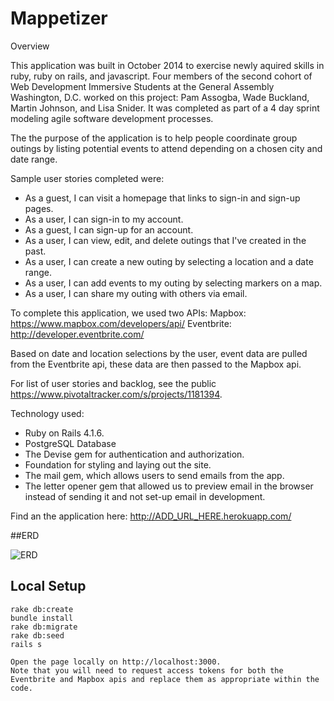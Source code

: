 Mappetizer
===========

Overview

This application was built in October 2014 to exercise newly aquired skills in ruby, ruby on rails, and javascript. Four members of the second cohort of Web Development Immersive Students at the General Assembly Washington, D.C. worked on this project: Pam Assogba, Wade Buckland, Martin Johnson, and Lisa Snider. It was completed as part of a 4 day sprint modeling agile software development processes.

The the purpose of the application is to help people coordinate group outings by listing potential events to attend depending on a chosen city and date range. 

Sample user stories completed were:
- As a guest, I can visit a homepage that links to sign-in and sign-up pages.
- As a user, I can sign-in to my account.
- As a guest, I can sign-up for an account.
- As a user, I can view, edit, and delete outings that I've created in the past.
- As a user, I can create a new outing by selecting a location and a date range.
- As a user, I can add events to my outing by selecting markers on a map.
- As a user, I can share my outing with others via email.

To complete this application, we used two APIs:
Mapbox: https://www.mapbox.com/developers/api/
Eventbrite: http://developer.eventbrite.com/

Based on date and location selections by the user, event data are pulled from the Eventbrite api, these data are then passed to the Mapbox api.

For list of user stories and backlog, see the public https://www.pivotaltracker.com/s/projects/1181394.

Technology used:
- Ruby on Rails 4.1.6.
- PostgreSQL Database
- The Devise gem for authentication and authorization.
- Foundation for styling and laying out the site.
- The mail gem, which allows users to send emails from the app.
- The letter opener gem that allowed us to preview email in the browser instead of sending it and not set-up email in development.

Find an the application here:
http://ADD_URL_HERE.herokuapp.com/

##ERD

![ERD](assets/images/erd.png)

## Local Setup

    rake db:create
    bundle install
    rake db:migrate
    rake db:seed
    rails s

    Open the page locally on http://localhost:3000.
    Note that you will need to request access tokens for both the Eventbrite and Mapbox apis and replace them as appropriate within the code. 